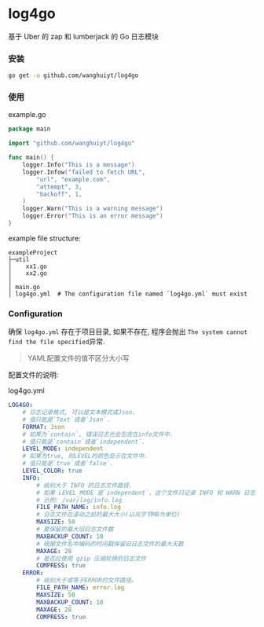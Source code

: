 # log4go

基于 Uber 的 zap 和 lumberjack 的 Go 日志模块



### 安装

```sh
go get -u github.com/wanghuiyt/log4go
```



### 使用

example.go

```go
package main

import "github.com/wanghuiyt/log4go"

func main() {
    logger.Info("This is a message")
    logger.Infow("failed to fetch URL",
        "url", "example.com",
        "attempt", 3,
        "backoff", 1,
    )
    logger.Warn("This is a warning message")
    logger.Error("This is an error message")
}
```

example file structure:

```
exampleProject
├─util
│    xx1.go
│    xx2.go
│
│ main.go
│ log4go.yml  # The configuration file named `log4go.yml` must exist
```



### Configuration

确保 `log4go.yml` 存在于项目目录, 如果不存在, 程序会抛出 `The system cannot find the file specified`异常.

>  YAML配置文件的值不区分大小写

配置文件的说明:

log4go.yml

```yaml
LOG4GO:
    # 日志记录格式, 可以是文本模式或Json.
    # 值只能是`Text`或者`Json`.
    FORMAT: Json
    # 如果为`contain`, 错误日志也会包含在info文件中.
    # 值只能是`contain`或者`independent`.
    LEVEL_MODE: independent
    # 如果为true, 则LEVEL的颜色显示在文件中.
    # 值只能是`true`或者`false`.
    LEVEL_COLOR: true
    INFO:
        # 级别大于 INFO 的日志文件路径. 
        # 如果 LEVEL_MODE 是`independent`，这个文件只记录 INFO 和 WARN 日志。
        # 示例: /var/log/info.log
        FILE_PATH_NAME: info.log
        # 日志文件在滚动之前的最大大小(以兆字节MB为单位)
        MAXSIZE: 50
        # 要保留的最大旧日志文件数
        MAXBACKUP_COUNT: 10
        # 根据文件名中编码的时间戳保留旧日志文件的最大天数
        MAXAGE: 28
        # 是否应使用 gzip 压缩轮换的日志文件
        COMPRESS: true
    ERROR:
    	# 级别大于或等于ERROR的文件路径。
        FILE_PATH_NAME: error.log
        MAXSIZE: 50
        MAXBACKUP_COUNT: 10
        MAXAGE: 28
        COMPRESS: true
```





